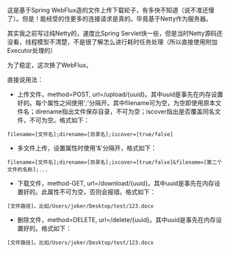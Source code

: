 这是基于Spring WebFlux造的文件上传下载轮子，有多快不知道（说不准还慢了）。但是！能经受的住更多的连接请求是真的。毕竟基于Netty作为服务器。

其实我之前写过纯Netty的，速度比Spring Servlet快一些，但是当时Netty源码还没看，线程模型不清楚，不是很了解怎么进行耗时任务处理（所以直接使用附加Executor处理的）

为了稳定，这次换了WebFlux。

直接说用法：


- 上传文件，method=POST, url=/upload/{uuid}。其中uuid是事先在内存设置好的。每个属性之间使用';'分隔开。其中filename可为空，为空即使用原本文件名；direname指出文件保存目录，不可为空；iscover指出是否覆盖同名文件，不可为空。格式如下：
```
filename=[文件名];direname=[目录名];iscover=[true/false]
```


- 多文件上传，设置属性时使用'&'分隔开，格式如下：
```
filename=[文件名];direname=[目录名];iscover=[true/false]&filename=[第二个文件的名称];...
```


- 下载文件，method-GET, url=/download/{uuid}。其中uuid是事先在内存设置好的。此属性不可为空，否则会报错。格式如下：
```
[文件路径]。比如/Users/joker/Desktop/test/123.docx
```


- 删除文件，method=DELETE, url=/delete/{uuid}。其中uuid是事先在内存设置好的。格式如下：
```
[文件路径]。比如/Users/joker/Desktop/test/123.docx
```
